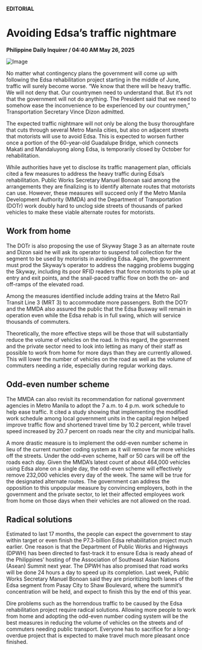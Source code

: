 **EDITORIAL**

# Avoiding Edsa’s traffic nightmare

****Philippine Daily Inquirer / 04:40 AM May 26, 2025****

![Image](https://raw.githubusercontent.com/github-jl14/scrapy_api/refs/heads/main/images/editorial05262025.png)

No matter what contingency plans the government will come up with following the Edsa rehabilitation project starting in the middle of June, traffic will surely become worse. “We know that there will be heavy traffic. We will not deny that. Our countrymen need to understand that. But it’s not that the government will not do anything. The President said that we need to somehow ease the inconvenience to be experienced by our countrymen,” Transportation Secretary Vince Dizon admitted.

The expected traffic nightmare will not only be along the busy thoroughfare that cuts through several Metro Manila cities, but also on adjacent streets that motorists will use to avoid Edsa. This is expected to worsen further once a portion of the 60-year-old Guadalupe Bridge, which connects Makati and Mandaluyong along Edsa, is temporarily closed by October for rehabilitation.

While authorities have yet to disclose its traffic management plan, officials cited a few measures to address the heavy traffic during Edsa’s rehabilitation. Public Works Secretary Manuel Bonoan said among the arrangements they are finalizing is to identify alternate routes that motorists can use. However, these measures will succeed only if the Metro Manila Development Authority (MMDA) and the Department of Transportation (DOTr) work doubly hard to unclog side streets of thousands of parked vehicles to make these viable alternate routes for motorists.

## Work from home

The DOTr is also proposing the use of Skyway Stage 3 as an alternate route and Dizon said he will ask its operator to suspend toll collection for the segment to be used by motorists in avoiding Edsa. Again, the government must prod the Skyway’s operator to address the nagging problems bugging the Skyway, including its poor RFID readers that force motorists to pile up at entry and exit points, and the snail-paced traffic flow on both the on- and off-ramps of the elevated road.

Among the measures identified include adding trains at the Metro Rail Transit Line 3 (MRT 3) to accommodate more passengers. Both the DOTr and the MMDA also assured the public that the Edsa Busway will remain in operation even while the Edsa rehab is in full swing, which will service thousands of commuters.

Theoretically, the more effective steps will be those that will substantially reduce the volume of vehicles on the road. In this regard, the government and the private sector need to look into letting as many of their staff as possible to work from home for more days than they are currently allowed. This will lower the number of vehicles on the road as well as the volume of commuters needing a ride, especially during regular working days.

## Odd-even number scheme

The MMDA can also revisit its recommendation for national government agencies in Metro Manila to adopt the 7 a.m. to 4 p.m. work schedule to help ease traffic. It cited a study showing that implementing the modified work schedule among local government units in the capital region helped improve traffic flow and shortened travel time by 10.2 percent, while travel speed increased by 20.7 percent on roads near the city and municipal halls.

A more drastic measure is to implement the odd-even number scheme in lieu of the current number coding system as it will remove far more vehicles off the streets. Under the odd-even scheme, half or 50 cars will be off the roads each day. Given the MMDA’s latest count of about 464,000 vehicles using Edsa alone on a single day, the odd-even scheme will effectively remove 232,000 vehicles every day of the week. The same will be true for the designated alternate routes. The government can address the opposition to this unpopular measure by convincing employers, both in the government and the private sector, to let their affected employees work from home on those days when their vehicles are not allowed on the road.

## Radical solutions

Estimated to last 17 months, the people can expect the government to stay within target or even finish the P7.3-billion Edsa rehabilitation project much earlier. One reason is that the Department of Public Works and Highways (DPWH) has been directed to fast-track it to ensure Edsa is ready ahead of the Philippines’ hosting of the Association of Southeast Asian Nations (Asean) Summit next year. The DPWH has also promised that road works will be done 24 hours a day to speed up its completion. Last week, Public Works Secretary Manuel Bonoan said they are prioritizing both lanes of the Edsa segment from Pasay City to Shaw Boulevard, where the summit’s concentration will be held, and expect to finish this by the end of this year.

Dire problems such as the horrendous traffic to be caused by the Edsa rehabilitation project require radical solutions. Allowing more people to work from home and adopting the odd-even number coding system will be the best measures in reducing the volume of vehicles on the streets and of commuters needing public transport. Everyone has to sacrifice for a long-overdue project that is expected to make travel much more pleasant once finished.